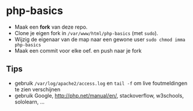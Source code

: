 # php-basics

- Maak een **fork** van deze repo.
- Clone je eigen fork in `/var/www/html/php-basics` (met `sudo`).
- Wijzig de eigenaar van de map naar een gewone user `sudo chmod imma php-basics`
- Maak een commit voor elke oef. en push naar je fork

## Tips

- gebruik `/var/log/apache2/access.log` en `tail -f` om live foutmeldingen te zien verschijnen
- gebruik Google, http://php.net/manual/en/, stackoverflow, w3schools, sololearn, ...
